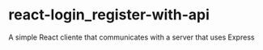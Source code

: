# react-login_register-with-api
A simple React cliente  that communicates with a server that uses Express 
